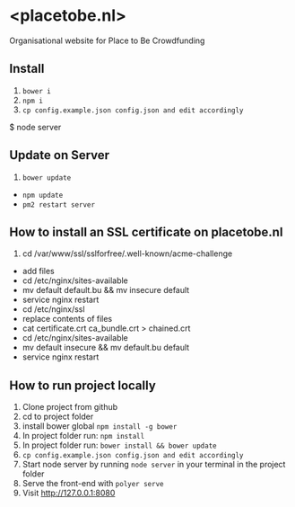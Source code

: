 # \<placetobe.nl\>

Organisational website for Place to Be Crowdfunding

## Install

1. `bower i`
1. `npm i`
1. `cp config.example.json config.json and edit accordingly`

$ node server


## Update on Server

1. `bower update`
- `npm update`
- `pm2 restart server`


## How to install an SSL certificate on placetobe.nl

1. cd /var/www/ssl/sslforfree/.well-known/acme-challenge
- add files
- cd /etc/nginx/sites-available
- mv default default.bu && mv insecure default
- service nginx restart
- cd /etc/nginx/ssl
- replace contents of files
- cat certificate.crt ca_bundle.crt > chained.crt
- cd /etc/nginx/sites-available
- mv default insecure && mv default.bu default
- service nginx restart


## How to run project locally
1. Clone project from github
2. cd to project folder
3. install bower global `npm install -g bower`
4. In project folder run: `npm install`
5. In project folder run: `bower install && bower update`
6. `cp config.example.json config.json and edit accordingly`
7. Start node server by running `node server` in your terminal in the project folder
8. Serve the front-end with `polyer serve`
9. Visit http://127.0.0.1:8080 